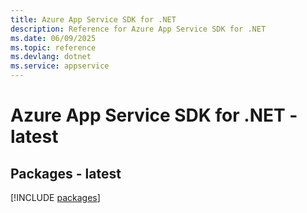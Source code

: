 ```yaml
---
title: Azure App Service SDK for .NET
description: Reference for Azure App Service SDK for .NET
ms.date: 06/09/2025
ms.topic: reference
ms.devlang: dotnet
ms.service: appservice
---
```

# Azure App Service SDK for .NET - latest
## Packages - latest
[!INCLUDE [packages](app-service-index.md)]